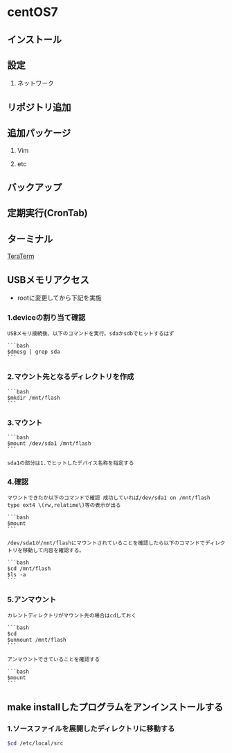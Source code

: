 # centOS7

## インストール

## 設定

  1. ネットワーク

## リポジトリ追加

## 追加パッケージ

  1. Vim

  2. etc

## バックアップ

## 定期実行(CronTab)

## ターミナル

  [TeraTerm](https://1drv.ms/u/s!AtZZJevIaEATkxVBUel3Nn1-wStN?e=CIfTLm)

## USBメモリアクセス

- rootに変更してから下記を実施

### 1.deviceの割り当て確認

    USBメモリ接続後、以下のコマンドを実行。sdaかsdbでヒットするはず

    ```bash
    $dmesg | grep sda
    ```

### 2.マウント先となるディレクトリを作成

    ```bash
    $mkdir /mnt/flash
    ```

### 3.マウント

    ```bash
    $mount /dev/sda1 /mnt/flash
    ```

    sda1の部分は1.でヒットしたデバイス名称を指定する

### 4.確認

    マウントできたか以下のコマンドで確認 成功していれば/dev/sda1 on /mnt/flash type ext4 \(rw,relatime\)等の表示が出る

    ```bash
    $mount
    ```

    /dev/sda1が/mnt/flashにマウントされていることを確認したら以下のコマンドでディレクトリを移動して内容を確認する。

    ```bash
    $cd /mnt/flash
    $ls -a
    ```

### 5.アンマウント

    カレントディレクトリがマウント先の場合はcdしておく

    ```bash
    $cd
    $unmount /mnt/flash
    ```

    アンマウントできていることを確認する

    ```bash
    $mount
    ```

## make installしたプログラムをアンインストールする

### 1.ソースファイルを展開したディレクトリに移動する

  ```bash
  $cd /etc/local/src
  ```
